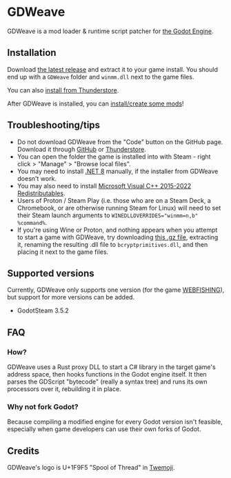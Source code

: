 # GDWeave

GDWeave is a mod loader & runtime script patcher for [the Godot Engine](https://github.com/godotengine/godot).

## Installation

Download [the latest release](https://github.com/NotNite/GDWeave/releases/latest/download/GDWeave.zip) and extract it to your game install. You should end up with a `GDWeave` folder and `winmm.dll` next to the game files.

You can also [install from Thunderstore](https://thunderstore.io/c/webfishing/p/NotNet/GDWeave/).

After GDWeave is installed, you can [install/create some mods](https://github.com/NotNite/GDWeave/blob/main/MODS.md)!

## Troubleshooting/tips

- Do not download GDWeave from the "Code" button on the GitHub page. Download it through [GitHub](https://github.com/NotNite/GDWeave/releases/latest/download/GDWeave.zip) or [Thunderstore](https://thunderstore.io/c/webfishing/p/NotNet/GDWeave/).
- You can open the folder the game is installed into with Steam - right click > "Manage" > "Browse local files".
- You may need to install [.NET 8](https://dotnet.microsoft.com/en-us/download/dotnet/thank-you/sdk-8.0.403-windows-x64-installer) manually, if the installer from GDWeave doesn't work.
- You may also need to install [Microsoft Visual C++ 2015-2022 Redistributables](https://aka.ms/vs/17/release/vc_redist.x64.exe).
- Users of Proton / Steam Play (i.e. those who are on a Steam Deck, a Chromebook, or are otherwise running Steam for Linux) will need to set their Steam launch arguments to `WINEDLLOVERRIDES="winmm=n,b" %command%`.
- If you're using Wine or Proton, and nothing appears when you attempt to start a game with GDWeave, try downloading [this .gz file](https://github.com/binarylandia/wine_bcryptprimitives_dll_mock/releases/download/2024-11-04_16-27-34/bcryptprimitives.dll-2024-11-04_16-27-34.gz), extracting it, renaming the resulting .dll file to `bcryptprimitives.dll`, and then placing it next to the game files.

## Supported versions

Currently, GDWeave only supports one version (for the game [WEBFISHING](https://store.steampowered.com/app/3146520/WEBFISHING/)), but support for more versions can be added.

- GodotSteam 3.5.2

## FAQ

### How?

GDWeave uses a Rust proxy DLL to start a C# library in the target game's address space, then hooks functions in the Godot engine itself. It then parses the GDScript "bytecode" (really a syntax tree) and runs its own processors over it, rebuilding it in place.

### Why not fork Godot?

Because compiling a modified engine for every Godot version isn't feasible, especially when game developers can use their own forks of Godot.

## Credits

GDWeave's logo is U+1F9F5 "Spool of Thread" in [Twemoji](https://github.com/twitter/twemoji/blob/d94f4cf793e6d5ca592aa00f58a88f6a4229ad43/assets/svg/1f9f5.svg?plain=1).
